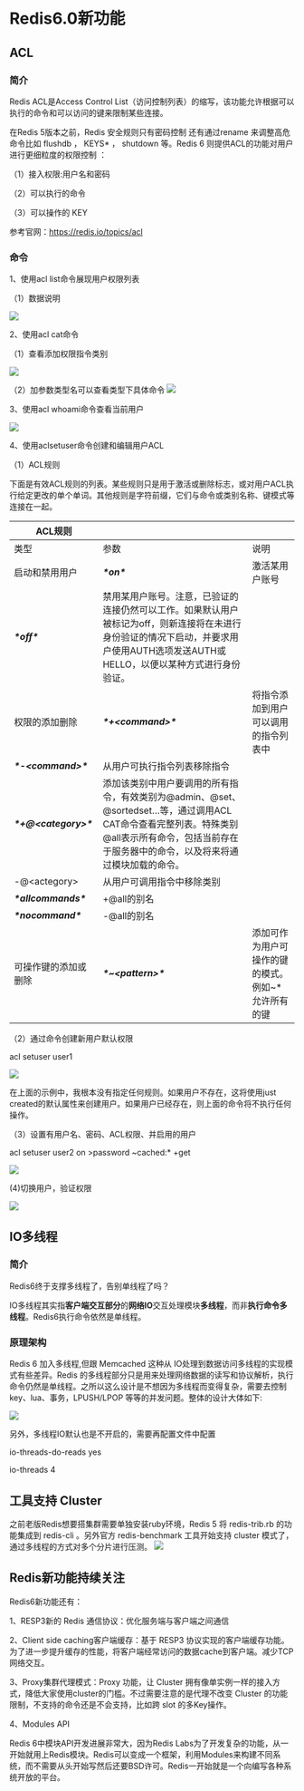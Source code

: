 
# Redis6.0新功能

## ACL

### 简介

Redis ACL是Access Control List（访问控制列表）的缩写，该功能允许根据可以执行的命令和可以访问的键来限制某些连接。

在Redis 5版本之前，Redis 安全规则只有密码控制 还有通过rename 来调整高危命令比如 flushdb ， KEYS* ， shutdown 等。Redis 6 则提供ACL的功能对用户进行更细粒度的权限控制 ：

（1）接入权限:用户名和密码 

（2）可以执行的命令 

（3）可以操作的 KEY

参考官网：https://redis.io/topics/acl

### 命令

1、使用acl list命令展现用户权限列表

（1）数据说明

![](../../assets/images/2021-05-15-09-53-05.png)

2、使用acl cat命令

（1）查看添加权限指令类别

![](../../assets/images/2021-05-15-09-53-14.png)

（2）加参数类型名可以查看类型下具体命令
![](../../assets/images/2021-05-15-09-53-21.png)

3、使用acl whoami命令查看当前用户

![](../../assets/images/2021-05-15-09-53-30.png)

4、使用aclsetuser命令创建和编辑用户ACL

（1）ACL规则

下面是有效ACL规则的列表。某些规则只是用于激活或删除标志，或对用户ACL执行给定更改的单个单词。其他规则是字符前缀，它们与命令或类别名称、键模式等连接在一起。

| ACL规则                |                                                              |                                                    |
| ---------------------- | ------------------------------------------------------------ | -------------------------------------------------- |
| 类型                   | 参数                                                         | 说明                                               |
| 启动和禁用用户         | ***\*on\****                                                 | 激活某用户账号                                     |
| ***\*off\****          | 禁用某用户账号。注意，已验证的连接仍然可以工作。如果默认用户被标记为off，则新连接将在未进行身份验证的情况下启动，并要求用户使用AUTH选项发送AUTH或HELLO，以便以某种方式进行身份验证。 |                                                    |
| 权限的添加删除         | ***\*+\<command>\****                                         | 将指令添加到用户可以调用的指令列表中               |
| ***\*-\<command>\****   | 从用户可执行指令列表移除指令                                 |                                                    |
| ***\*+@\<category>\**** | 添加该类别中用户要调用的所有指令，有效类别为@admin、@set、@sortedset…等，通过调用ACL CAT命令查看完整列表。特殊类别@all表示所有命令，包括当前存在于服务器中的命令，以及将来将通过模块加载的命令。 |                                                    |
| -@\<actegory>           | 从用户可调用指令中移除类别                                   |                                                    |
| ***\*allcommands\****  | +@all的别名                                                  |                                                    |
| ***\*nocommand\****    | -@all的别名                                                  |                                                    |
| 可操作键的添加或删除   | ***\*~\<pattern>\****                                         | 添加可作为用户可操作的键的模式。例如~*允许所有的键 |

（2）通过命令创建新用户默认权限

acl setuser user1

![](../../assets/images/2021-05-15-09-54-25.png)

在上面的示例中，我根本没有指定任何规则。如果用户不存在，这将使用just created的默认属性来创建用户。如果用户已经存在，则上面的命令将不执行任何操作。

（3）设置有用户名、密码、ACL权限、并启用的用户

acl setuser user2 on >password ~cached:* +get

![](../../assets/images/2021-05-15-09-54-40.png)

(4)切换用户，验证权限

![](../../assets/images/2021-05-15-09-54-50.png)

## IO多线程

### 简介

Redis6终于支撑多线程了，告别单线程了吗？

IO多线程其实指**客户端交互部分**的**网络IO**交互处理模块**多线程**，而非**执行命令多线程**。Redis6执行命令依然是单线程。

 

### 原理架构

Redis 6 加入多线程,但跟 Memcached 这种从 IO处理到数据访问多线程的实现模式有些差异。Redis 的多线程部分只是用来处理网络数据的读写和协议解析，执行命令仍然是单线程。之所以这么设计是不想因为多线程而变得复杂，需要去控制 key、lua、事务，LPUSH/LPOP 等等的并发问题。整体的设计大体如下:

![](../../assets/images/2021-05-15-09-55-34.png) 

另外，多线程IO默认也是不开启的，需要再配置文件中配置

io-threads-do-reads  yes 

io-threads 4

## 工具支持 Cluster

之前老版Redis想要搭集群需要单独安装ruby环境，Redis 5 将 redis-trib.rb 的功能集成到 redis-cli 。另外官方 redis-benchmark 工具开始支持 cluster 模式了，通过多线程的方式对多个分片进行压测。
![](../../assets/images/2021-05-15-09-55-59.png)

## Redis新功能持续关注

Redis6新功能还有：

1、RESP3新的 Redis 通信协议：优化服务端与客户端之间通信

2、Client side caching客户端缓存：基于 RESP3 协议实现的客户端缓存功能。为了进一步提升缓存的性能，将客户端经常访问的数据cache到客户端。减少TCP网络交互。

3、Proxy集群代理模式：Proxy 功能，让 Cluster 拥有像单实例一样的接入方式，降低大家使用cluster的门槛。不过需要注意的是代理不改变 Cluster 的功能限制，不支持的命令还是不会支持，比如跨 slot 的多Key操作。

4、Modules API

Redis 6中模块API开发进展非常大，因为Redis Labs为了开发复杂的功能，从一开始就用上Redis模块。Redis可以变成一个框架，利用Modules来构建不同系统，而不需要从头开始写然后还要BSD许可。Redis一开始就是一个向编写各种系统开放的平台。